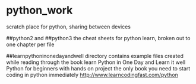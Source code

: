 # python_work
scratch place for python, sharing between devices

##python2 and 
##python3 
the cheat sheets for python learn, broken out to one chapter per file

##learnpythoninonedayandwell
directory contains example files created while reading through the book 
learn Python in One Day and Learn it well
Python for beginners with hands on project
the only book you need to start coding in python immediately
http://www.learncodingfast.com/python
